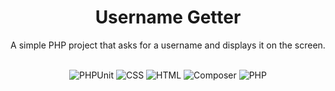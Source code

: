 <div align="center">
    <h1>Username Getter</h1>
    <p>A simple PHP project that asks for a username and displays it on the screen.</p>
    <br>
    <img src="https://img.shields.io/badge/PHPUnit-9.5-red.svg" alt="PHPUnit">
    <img src="https://img.shields.io/badge/CSS-3-orange.svg" alt="CSS">
    <img src="https://img.shields.io/badge/HTML-5-yellow.svg" alt="HTML">
    <img src="https://img.shields.io/badge/Composer-2.0-green.svg" alt="Composer">
    <img src="https://img.shields.io/badge/PHP-7.4-blue.svg" alt="PHP">
</div>